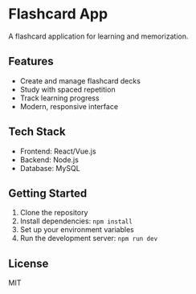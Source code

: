 # Flashcard App

A flashcard application for learning and memorization.

## Features

- Create and manage flashcard decks
- Study with spaced repetition
- Track learning progress
- Modern, responsive interface

## Tech Stack

- Frontend: React/Vue.js
- Backend: Node.js
- Database: MySQL

## Getting Started

1. Clone the repository
2. Install dependencies: `npm install`
3. Set up your environment variables
4. Run the development server: `npm run dev`

## License

MIT
